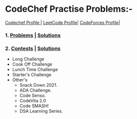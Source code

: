 # CodeChef Practise Problems:-

[Codechef Profile ](https://www.codechef.com/users/mrpavan_gupta)| [LeetCode Profile](https://leetcode.com/mrpawan-gupta/)|
[CodeForces Profile](https://codeforces.com/profile/Mr.pawan_gupta)|

### 1. [Problems](https://www.codechef.com/problems/school/?itm_medium=navmenu&itm_campaign=problems_head) | [Solutions](https://github.com/mrpawan-gupta/Competitve-Coding/tree/main/02.%20CodeChef/1%5D.%20PRACTICE%20%26%20LEARN)

### 2. [Contests](https://www.codechef.com/contests/?itm_medium=navmenu&itm_campaign=allcontests_head) | [Solutions](https://github.com/mrpawan-gupta/Competitve-Coding/tree/main/02.%20CodeChef/2%5D.%20Compete)

- Long Challenge
- Cook Off Challenge
- Lunch Time Challenge
- Starter's Challenge
- Other's
  - Snack Down 2021.
  - ADA Challenge.
  - Code Senso.
  - CodeVita 2.0
  - Code SMASH!
  - DSA Learning Series.

